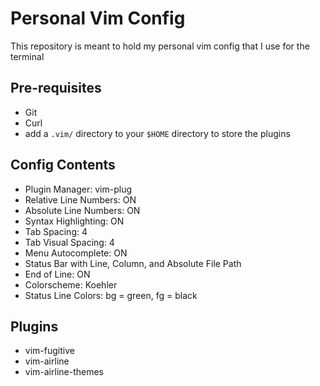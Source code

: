 # Personal Vim Config

This repository is meant to hold my personal vim config that I use for the terminal

## Pre-requisites
- Git
- Curl
- add a `.vim/` directory to your `$HOME` directory to store the plugins

## Config Contents
- Plugin Manager: vim-plug
- Relative Line Numbers: ON
- Absolute Line Numbers: ON
- Syntax Highlighting: ON
- Tab Spacing: 4
- Tab Visual Spacing: 4
- Menu Autocomplete: ON
- Status Bar with Line, Column, and Absolute File Path
- End of Line: ON
- Colorscheme: Koehler
- Status Line Colors: bg = green, fg = black

## Plugins
- vim-fugitive
- vim-airline
- vim-airline-themes
